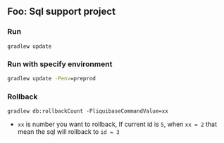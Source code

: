 ## Foo: Sql support project

### Run
```shell script
gradlew update
```

### Run with specify environment
```cmd
gradlew update -Penv=preprod
```

### Rollback
```shell script
gradlew db:rollbackCount -PliquibaseCommandValue=xx
```

* `xx` is number you want to rollback, If current id is `5`, when `xx = 2` that mean the sql will rollback to `id = 3`